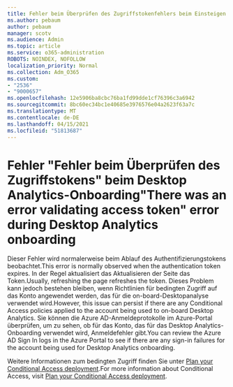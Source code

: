 ```yaml
---
title: Fehler beim Überprüfen des Zugriffstokenfehlers beim Einsteigen in Desktop Analytics
ms.author: pebaum
author: pebaum
manager: scotv
ms.audience: Admin
ms.topic: article
ms.service: o365-administration
ROBOTS: NOINDEX, NOFOLLOW
localization_priority: Normal
ms.collection: Adm_O365
ms.custom:
- "2536"
- "9000657"
ms.openlocfilehash: 12e5906ba8cbc76ba1fd99dde1cf76396c3a6942
ms.sourcegitcommit: 8bc60ec34bc1e40685e3976576e04a2623f63a7c
ms.translationtype: MT
ms.contentlocale: de-DE
ms.lasthandoff: 04/15/2021
ms.locfileid: "51813687"
---
```

# <a name="there-was-an-error-validating-access-token-error-during-desktop-analytics-onboarding"></a><span data-ttu-id="1aab8-102">Fehler "Fehler beim Überprüfen des Zugriffstokens" beim Desktop Analytics-Onboarding</span><span class="sxs-lookup"><span data-stu-id="1aab8-102">"There was an error validating access token" error during Desktop Analytics onboarding</span></span>

<span data-ttu-id="1aab8-103">Dieser Fehler wird normalerweise beim Ablauf des Authentifizierungstokens beobachtet.</span><span class="sxs-lookup"><span data-stu-id="1aab8-103">This error is normally observed when the authentication token expires.</span></span> <span data-ttu-id="1aab8-104">In der Regel aktualisiert das Aktualisieren der Seite das Token.</span><span class="sxs-lookup"><span data-stu-id="1aab8-104">Usually, refreshing the page refreshes the token.</span></span> <span data-ttu-id="1aab8-105">Dieses Problem kann jedoch bestehen bleiben, wenn Richtlinien für bedingten Zugriff auf das Konto angewendet werden, das für die on-board-Desktopanalyse verwendet wird.</span><span class="sxs-lookup"><span data-stu-id="1aab8-105">However, this issue can persist if there are any Conditional Access policies applied to the account being used to on-board Desktop Analytics.</span></span> <span data-ttu-id="1aab8-106">Sie können die Azure AD-Anmeldeprotokolle im Azure-Portal überprüfen, um zu sehen, ob für das Konto, das für das Desktop Analytics-Onboarding verwendet wird, Anmeldefehler gibt.</span><span class="sxs-lookup"><span data-stu-id="1aab8-106">You can review the Azure AD Sign In logs in the Azure Portal to see if there are any sign-in failures for the account being used for Desktop Analytics onboarding.</span></span>

<span data-ttu-id="1aab8-107">Weitere Informationen zum bedingten Zugriff finden Sie unter [Plan your Conditional Access deployment](https://docs.microsoft.com/azure/active-directory/conditional-access/plan-conditional-access).</span><span class="sxs-lookup"><span data-stu-id="1aab8-107">For more information about Conditional Access, visit [Plan your Conditional Access deployment](https://docs.microsoft.com/azure/active-directory/conditional-access/plan-conditional-access).</span></span>